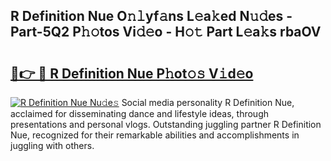 ## R Definition Nue O𝚗𝚕yf𝚊ns L𝚎a𝚔ed N𝚞𝚍es - Part-5Q2 P𝚑𝚘tos Vi𝚍𝚎o - H𝚘𝚝 Part L𝚎a𝚔s rbaOV

# <h2><a href="http://kf1m1v.oniu.top/?m=R+Definition+Nue">🔗👉 🔴 R Definition Nue P𝚑ot𝚘𝚜 V𝚒d𝚎o</a></h2>

[![R Definition Nue Nu𝚍e𝚜](https://i.imgur.com/0qMVB7G.gif)](http://kf1m1v.oniu.top/?m=R+Definition+Nue)
Social media personality R Definition Nue, acclaimed for disseminating dance and lifestyle ideas, through presentations and personal vlogs. Outstanding juggling partner R Definition Nue, recognized for their remarkable abilities and accomplishments in juggling with others.  

